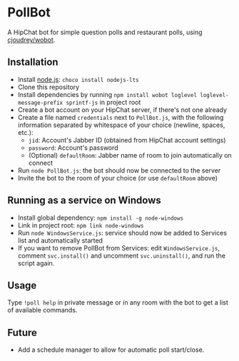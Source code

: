 # PollBot

A HipChat bot for simple question polls and restaurant polls, using [cjoudrey/wobot](https://github.com/cjoudrey/wobot/).

## Installation
- Install [node.js](https://nodejs.org/en/download/): `choco install nodejs-lts`
- Clone this repository
- Install dependencies by running `npm install wobot loglevel loglevel-message-prefix sprintf-js` in project root
- Create a bot account on your HipChat server, if there's not one already
- Create a file named `credentials` next to `PollBot.js`, with the following information separated by whitespace of your choice (newline, spaces, etc.):
  - `jid`: Account's Jabber ID (obtained from HipChat account settings)
  - `password`: Account's password
  - (Optional) `defaultRoom`: Jabber name of room to join automatically on connect
- Run `node PollBot.js`: the bot should now be connected to the server
- Invite the bot to the room of your choice (or use `defaultRoom` above)

## Running as a service on Windows
- Install global dependency: `npm install -g node-windows`
- Link in project root: `npm link node-windows`
- Run `node WindowsService.js`: service should now be added to Services list and automatically started
- If you want to remove PollBot from Services: edit `WindowsService.js`, comment `svc.install()` and uncomment `svc.uninstall()`, and run the script again.

## Usage
Type `!poll help` in private message or in any room with the bot to get a list of available commands.

## Future
* Add a schedule manager to allow for automatic poll start/close.
